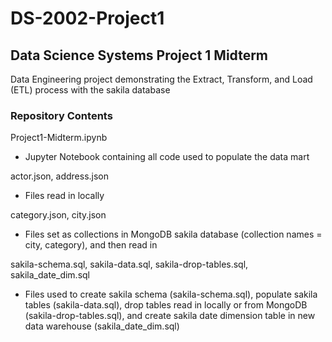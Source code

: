 # DS-2002-Project1
## Data Science Systems Project 1 Midterm 
Data Engineering project demonstrating the Extract, Transform, and Load (ETL) process with the sakila database 

### Repository Contents 
Project1-Midterm.ipynb
* Jupyter Notebook containing all code used to populate the data mart

actor.json, address.json
* Files read in locally

category.json, city.json
* Files set as collections in MongoDB sakila database (collection names = city, category), and then read in

sakila-schema.sql, sakila-data.sql, sakila-drop-tables.sql, sakila_date_dim.sql 
* Files used to create sakila schema (sakila-schema.sql), populate sakila tables (sakila-data.sql), drop tables read in locally or from MongoDB (sakila-drop-tables.sql), and create sakila date dimension table in new data warehouse (sakila_date_dim.sql)
  
